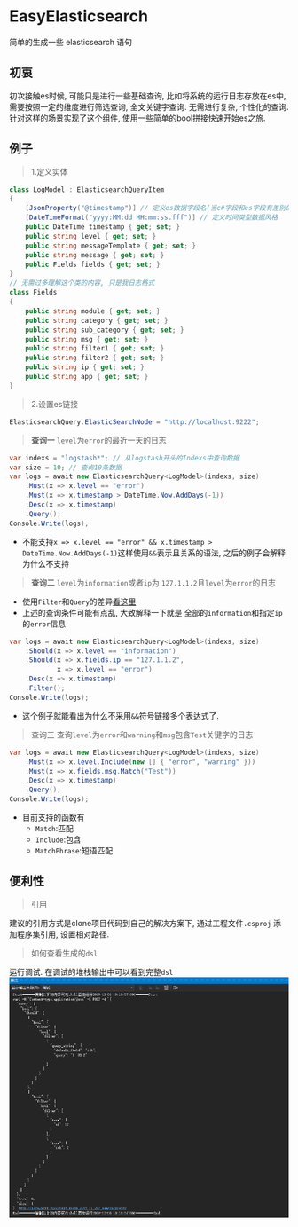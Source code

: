 # EasyElasticsearch

简单的生成一些 elasticsearch 语句

## 初衷

初次接触es时候, 可能只是进行一些基础查询, 比如将系统的运行日志存放在es中, 需要按照一定的维度进行筛选查询, 全文关键字查询. 无需进行复杂, 个性化的查询.  
针对这样的场景实现了这个组件, 使用一些简单的bool拼接快速开始es之旅.

## 例子

> 1.定义实体

```C#
class LogModel : ElasticsearchQueryItem
{
    [JsonProperty("@timestamp")] // 定义es数据字段名(当c#字段和es字段有差别的时候,比如命名风格的差异)
    [DateTimeFormat("yyyy:MM:dd HH:mm:ss.fff")] // 定义时间类型数据风格
    public DateTime timestamp { get; set; }
    public string level { get; set; }
    public string messageTemplate { get; set; }
    public string message { get; set; }
    public Fields fields { get; set; }
}
// 无需过多理解这个类的内容, 只是我日志格式
class Fields
{
    public string module { get; set; }
    public string category { get; set; }
    public string sub_category { get; set; }
    public string msg { get; set; }
    public string filter1 { get; set; }
    public string filter2 { get; set; }
    public string ip { get; set; }
    public string app { get; set; }
}
```

> 2.设置es链接

```C#
ElasticsearchQuery.ElasticSearchNode = "http://localhost:9222";
```

> **查询一** `level`为`error`的最近一天的日志

```C#
var indexs = "logstash*"; // 从logstash开头的Indexs中查询数据
var size = 10; // 查询10条数据
var logs = await new ElasticsearchQuery<LogModel>(indexs, size)
    .Must(x => x.level == "error")
    .Must(x => x.timestamp > DateTime.Now.AddDays(-1))
    .Desc(x => x.timestamp)
    .Query();
Console.Write(logs);
```

- 不能支持`x => x.level == "error" && x.timestamp > DateTime.Now.AddDays(-1)`这样使用`&&`表示且关系的语法, 之后的例子会解释为什么不支持

> **查询二** `level`为`information`或者`ip`为 `127.1.1.2`且`level`为`error`的日志

- 使用`Filter`和`Query`的差异[看这里](https://es.xiaoleilu.com/054_Query_DSL/65_Queries_vs_filters.html)
- 上述的查询条件可能有点乱, 大致解释一下就是 全部的`information`和指定`ip`的`error`信息

```C#
var logs = await new ElasticsearchQuery<LogModel>(indexs, size)
    .Should(x => x.level == "information")
    .Should(x => x.fields.ip == "127.1.1.2",
            x => x.level == "error")
    .Desc(x => x.timestamp)
    .Filter();
Console.Write(logs);
```

- 这个例子就能看出为什么不采用`&&`符号链接多个表达式了.

> 查询三 查询`level`为`error`和`warning`和`msg`包含`Test`关键字的日志

```C#
var logs = await new ElasticsearchQuery<LogModel>(indexs, size)
    .Must(x => x.level.Include(new [] { "error", "warning" }))
    .Must(x => x.fields.msg.Match("Test"))
    .Desc(x => x.timestamp)
    .Query();
Console.Write(logs);
```

- 目前支持的函数有
    - `Match`:匹配
    - `Include`:包含
    - `MatchPhrase`:短语匹配

## 便利性

> 引用

建议的引用方式是clone项目代码到自己的解决方案下, 通过工程文件`.csproj` 添加程序集引用, 设置相对路径.

> 如何查看生成的`dsl`

运行调试. 在调试的堆栈输出中可以看到完整`dsl`
![image](https://raw.githubusercontent.com/sc1994/EasyElasticsearch/master/static/%E6%88%AA%E5%9B%BE_1575599893743.png)
